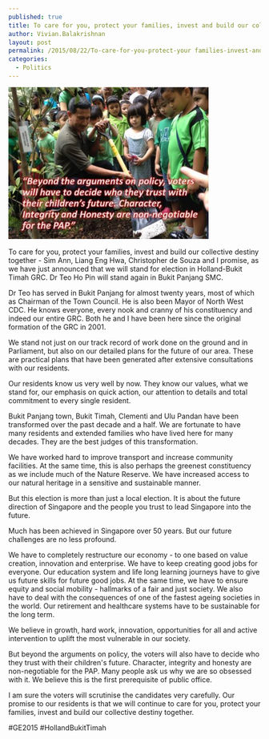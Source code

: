 ```yaml
---
published: true
title: To care for you, protect your families, invest and build our collective destiny together
author: Vivian.Balakrishnan
layout: post
permalink: /2015/08/22/To-care-for-you-protect-your families-invest-and-build-our-collective-destiny-together/
categories: 
  - Politics
---
```


<img src="/wp-content/uploads/2015/08/trust.jpg" alt="Drawing" style="width: 400px;"/>

To care for you, protect your families, invest and build our collective destiny together - Sim Ann, Liang Eng Hwa, Christopher de Souza and I promise, as we have just announced that we will stand for election in Holland-Bukit Timah GRC. Dr Teo Ho Pin will stand again in Bukit Panjang SMC.

Dr Teo has served in Bukit Panjang for almost twenty years, most of which as Chairman of the Town Council. He is also been Mayor of North West CDC. He knows everyone, every nook and cranny of his constituency and indeed our entire GRC. Both he and I have been here since the original formation of the GRC in 2001.

We stand not just on our track record of work done on the ground and in Parliament, but also on our detailed plans for the future of our area. These are practical plans that have been generated after extensive consultations with our residents.

Our residents know us very well by now. They know our values, what we stand for, our emphasis on quick action, our attention to details and total commitment to every single resident.

Bukit Panjang town, Bukit Timah, Clementi and Ulu Pandan have been transformed over the past decade and a half. We are fortunate to have many residents and extended families who have lived here for many decades. They are the best judges of this transformation.

We have worked hard to improve transport and increase community facilities. At the same time, this is also perhaps the greenest constituency as we include much of the Nature Reserve. We have increased access to our natural heritage in a sensitive and sustainable manner.

But this election is more than just a local election. It is about the future direction of Singapore and the people you trust to lead Singapore into the future.

Much has been achieved in Singapore over 50 years. But our future challenges are no less profound.

We have to completely restructure our economy - to one based on value creation, innovation and enterprise. We have to keep creating good jobs for everyone. Our education system and life long learning journeys have to give us future skills for future good jobs. At the same time, we have to ensure equity and social mobility - hallmarks of a fair and just society. We also have to deal with the consequences of one of the fastest ageing societies in the world. Our retirement and healthcare systems have to be sustainable for the long term.

We believe in growth, hard work, innovation, opportunities for all and active intervention to uplift the most vulnerable in our society.

But beyond the arguments on policy, the voters will also have to decide who they trust with their children's future. Character, integrity and honesty are non-negotiable for the PAP. Many people ask us why we are so obsessed with it. We believe this is the first prerequisite of public office.

I am sure the voters will scrutinise the candidates very carefully. Our promise to our residents is that we will continue to care for you, protect your families, invest and build our collective destiny together.

‪#GE2015‬
‪#HollandBukitTimah‬